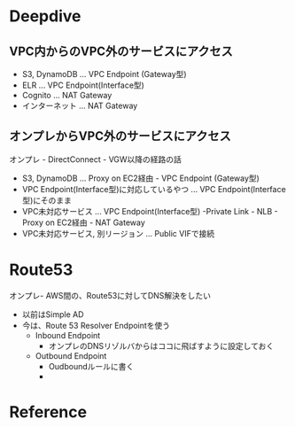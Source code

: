 # Deepdive

## VPC内からのVPC外のサービスにアクセス

- S3, DynamoDB ... VPC Endpoint (Gateway型)
- ELR ... VPC Endpoint(Interface型)
- Cognito ... NAT Gateway
- インターネット ... NAT Gateway

## オンプレからVPC外のサービスにアクセス
オンプレ - DirectConnect - VGW以降の経路の話

- S3, DynamoDB ... Proxy on EC2経由 - VPC Endpoint (Gateway型)
- VPC Endpoint(Interface型)に対応しているやつ ... VPC Endpoint(Interface型)にそのまま
- VPC未対応サービス ... VPC Endpoint(Interface型) -Private Link - NLB - Proxy on EC2経由 - NAT Gateway
- VPC未対応サービス, 別リージョン ... Public VIFで接続

# Route53

オンプレ- AWS間の、Route53に対してDNS解決をしたい

- 以前はSimple AD
- 今は、Route 53 Resolver Endpointを使う
  - Inbound Endpoint
    - オンプレのDNSリゾルバからはココに飛ばすように設定しておく
  - Outbound Endpoint
    - Oudboundルールに書く
    - 

# Reference